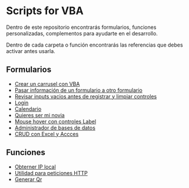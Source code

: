 # Scripts for VBA

Dentro de este repositorio encontrarás formularios, funciones personalizadas,
complementos para ayudarte en el desarrollo.

Dentro de cada carpeta o función encontrarás las referencias que debes activar antes usarla.

## Formularios

- [Crear un carrusel con VBA](./forms/carousel/)
- [Pasar información de un formulario a otro formulario](./forms/fromFrmToFrm/)
- [Revisar inputs vacios antes de registrar y limpiar controles](./forms/isInputEmpty/)
- [Login](./forms/login/)
- [Calendario](./forms/calendar/)
- [Quieres ser mi novia](./forms/Quieres_ser_mi_novia/)
- [Mouse hover con controles Label](./forms/mouseHover/)
- [Administrador de bases de datos](./forms/manager_database/)
- [CRUD con Excel y Accces](./forms/CRUD/)

## Funciones

- [Obterner IP local](./functions/getIPV4/)
- [Utilidad para peticiones HTTP](./functions/http/)
- [Generar Qr](./functions/creatQR/)

